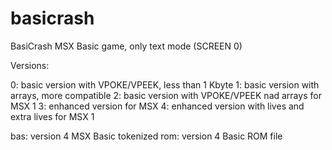 # basicrash
BasiCrash MSX Basic game, only text mode (SCREEN 0)


Versions:

0: basic version with VPOKE/VPEEK, less than 1 Kbyte
1: basic version with arrays, more compatible
2: basic version with VPOKE/VPEEK nad arrays for MSX 1
3: enhanced version for MSX
4: enhanced version with lives and extra lives for MSX 1

bas: version 4 MSX Basic tokenized
rom: version 4 Basic ROM file

